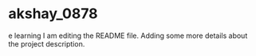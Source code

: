 # akshay_0878
e learning
I am editing the README file. Adding some more details about the project description.
